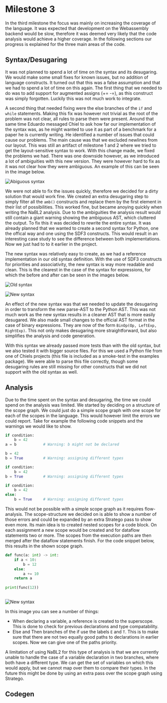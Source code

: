 # Milestone 3

In the third milestone the focus was mainly on increasing the coverage of the language. It was expected that development on the Webassembly backend would be slow, therefore it was deemed very likely that the code analysis would achieve a higher coverage.
In the following sections our progress is explained for the three main areas of the code. 

## Syntax/Desugaring
It was not planned to spend a lot of time on the syntax and its desugaring. We would make some small fixes for known issues, but no addition of language constructs. 
It turned out that this was a false assumption and that we had to spend a lot of time on this again. The first thing that we needed to do was to add support for augmented assigns (+= -=), as this construct was simply forgotten.
Luckily this was not much work to integrate. 

A second thing that needed fixing were the else branches of the `if` and `while` statements. Making this fix was however not trivial as the root of the problem was not clear, all rules to parse them were present.
Around that same time Eduardo messaged Chiel to ask how far our implementation of the syntax was, as he might wanted to use it as part of a benchmark for a paper he is currently writing.
He identified a number of issues that could cause our problems. The main cause was that we excluded newlines from our layout. This was still an artifact of milestone 1 and 2 where we tried to get the layout-sensitive syntax to work.
With this change made, we fixed the problems we had. There was one downside however, as we introduced a lot of ambiguities with this new version. They were however hard to fix as it was not clear how they were ambiguous.
An example of this can be seen in the image below.

![Abiguous syntax](img/M3-old-syntax.png)

We were not able to fix the issues quickly, therefore we decided for a dirty solution that would work fine. We created an extra desugaring step to simply filter all the `amb()` constructs and replace them by the first element in their list of possibilities.
This worked fine, but became anoying quickly when writing the NaBL2 analysis. Due to the ambiguities the analysis result would still contain a giant warning showing the ambiguous AST, which cluttered the output.
To fix this it was decided to rewrite the entire syntax. It was already planned that we wanted to create a second syntax for Python, one the offical way and one using the SDF3 constructs. 
This would result in an interesting case study to see the difference between both implementations. Now we just had to to it earlier in the project. 

The new syntax was relatively easy to create, as we had a reference implementation in our old syntax definition. With the use of SDF3 constructs for priorities and associativity, the new syntax is way more readable and clean.
This is the clearest in the case of the syntax for expressions, for which the before and after can be seen in the images below. 

![Old syntax](img/M3-old-sdf.png)

![New syntax](img/M3-new-sdf.png)

An effect of the new syntax was that we needed to update the desugaring in order to transform the new parse-AST to the Python AST.
This was not much work as the new syntax results in a cleaner AST that is more easily desugared. We also made small changes to the official AST format in the case of binary expressions. 
They are now of the form `BinOp(Op, LeftExp, RightExp)`. This not only makes desugaring more straightforward, but also simplifies the analysis and code generation.

With this syntax we already passed more tests than with the old syntax, but we also tested it with bigger source files. For this we used a Python file from one of Chiels projects (this file is included as a smoke-test in the examples package).
We were able to parse this file correctly, though some desugaring rules are still missing for other constructs that we did not support with the old syntax as well.

## Analysis

Due to the time spent on the syntax and desugaring, the time we could spend on the analysis was limited. We started by deciding on a structure of the scope graph.
We could just do a simple scope graph with one scope for each of the scopes in the language. This would however limit the errors we could report. Take for example the following code snippets and the warnings we would like to show.

```python
if condition:
    b = 42
a = b            # Warning: b might not be declared
```

```python
b = 42
b = True         # Warning: assigning different types
```

```python
if condition:
    b = 42
b = True         # Warning: assigning different types
```

```python
if condition:
    b = 42
else:
    b = True     # Warning: assigning different types
```

This would not be possible with a simple scope graph as it requires flow-analysis. 
The scope-structure we decided on is able to show a number of those errors and could be expanded by an extra Stratego pass to show even more.
Its main idea is to created nested scopes for a code block. On each assignment a new scope would be created and for dataflow statements two or more.
The scopes from the execution paths are then merged after the dataflow statements finish.
For the code snippet below, this results in the shown scope graph.

```python
def func(a: int) -> int:
    if a < 10:
        b = 12
    else:
        a += 10
    return a
    
print(func(12))
        
```

![New syntax](img/M3-scope-graph.png)

In this image you can see a number of things:
- When declaring a variable, a reference is created to the superscope.
  This is done to check for previous declarations and type compatability.
- Else and Then branches of the if use the labels `E` and `T`.
  This is to make sure that there are not two equally good paths to declarations in earlier scopes.
  Now we can give one of the paths priority.

A limitation of using NaBL2 for this type of analysis is that we are currently unable to handle the case of a variable declaration in two branches, where both have a different type.
We can get the set of variables on which this would apply, but we cannot map over them to compare their types.
In the future this might be done by using an extra pass over the scope graph using Stratego.

## Codegen
